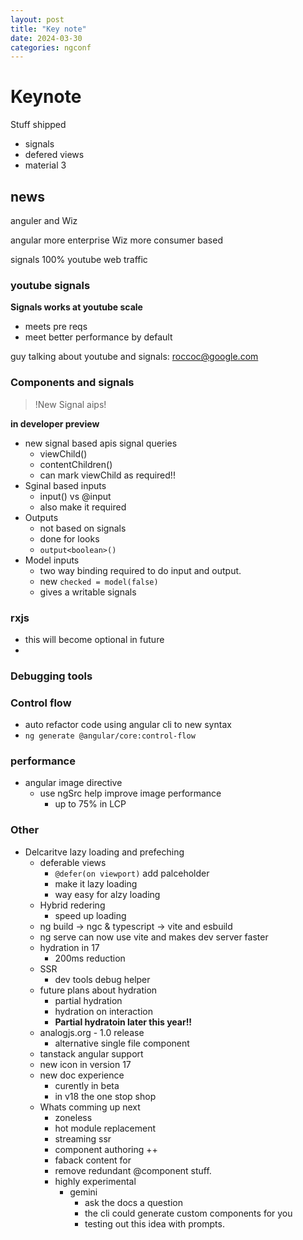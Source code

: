 ```yaml
---
layout: post
title: "Key note"
date: 2024-03-30
categories: ngconf
---
```


# Keynote

Stuff shipped

- signals
- defered views
- material 3

## news

anguler and Wiz

angular more enterprise
Wiz more consumer based

signals 100% youtube web traffic

### youtube signals

**Signals works at youtube scale**

- meets pre reqs
- meet better performance by default

guy talking about youtube and signals: roccoc@google.com

### Components and signals

> !New Signal aips!

**in developer preview**

- new signal based apis signal queries
  - viewChild()
  - contentChildren()
  - can mark viewChild as required!!
- Sginal based inputs
  - input() vs @input
  - also make it required
- Outputs
  - not based on signals
  - done for looks
  - `output<boolean>()`
- Model inputs
  - two way binding required to do input and output.
  - new `checked = model(false)`
  - gives a writable signals

### rxjs

- this will become optional in future
-

### Debugging tools

### Control flow

- auto refactor code using angular cli to new syntax
- `ng generate @angular/core:control-flow`

### performance

- angular image directive
  - use ngSrc help improve image performance
    - up to 75% in LCP

### Other

- Delcaritve lazy loading and prefeching
  - deferable views
    - `@defer(on viewport)` add palceholder
    - make it lazy loading
    - way easy for alzy loading
  - Hybrid redering
    - speed up loading
  - ng build -> ngc & typescript -> vite and esbuild
  - ng serve can now use vite and makes dev server faster
  - hydration in 17
    - 200ms reduction
  - SSR
    - dev tools debug helper
  - future plans about hydration
    - partial hydration
    - hydration on interaction
    - **Partial hydratoin later this year!!**
  - analogjs.org - 1.0 release
    - alternative single file component
  - tanstack angular support
  - new icon in version 17
  - new doc experience
    - curently in beta
    - in v18 the one stop shop
  - Whats comming up next
    - zoneless
    - hot module replacement
    - streaming ssr
    - component authoring ++
    - faback content for <ng-content>
    - remove redundant @component stuff.
    - highly experimental
      - gemini
        - ask the docs a question
        - the cli could generate custom components for you
        - testing out this idea with prompts.
